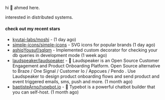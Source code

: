 hi 👋 ahmed here.

interested in distributed systems.

#### check out my recent stars

- [kyutai-labs/moshi](https://github.com/kyutai-labs/moshi) -  (1 day ago)
- [simple-icons/simple-icons](https://github.com/simple-icons/simple-icons) - SVG icons for popular brands (1 day ago)
- [ashiqYousuf/sqlqm](https://github.com/ashiqYousuf/sqlqm) - Implemented custom decorator for checking your db queries in development mode (1 week ago)
- [laudspeaker/laudspeaker](https://github.com/laudspeaker/laudspeaker) - 📢 Laudspeaker is an Open Source Customer Engagement and Product Onboarding Platform. Open Source alternative to  Braze /  One Signal / Customer Io / Appcues / Pendo . Use Laudspeaker to design product onboarding flows and send product and event triggered emails, sms, push and more.  (1 month ago)
- [baptisteArno/typebot.io](https://github.com/baptisteArno/typebot.io) - 💬 Typebot is a powerful chatbot builder that you can self-host. (1 month ago)

